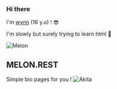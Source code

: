 ### Hi there

I'm [wynn](https://wynn.rest) (16 y.o) ! :sunglasses:

I'm slowly but surely trying to learn html :ghost:

![Melon](https://cdn.discordapp.com/avatars/921116870730465380/6d5e22b01f2069b79074d0b3978ed5b9.webp)
## MELON.REST
Simple bio pages for you !
![Akita](https://cdn.discordapp.com/avatars/921116870730465380/6d5e22b01f2069b79074d0b3978ed5b9.webp)
